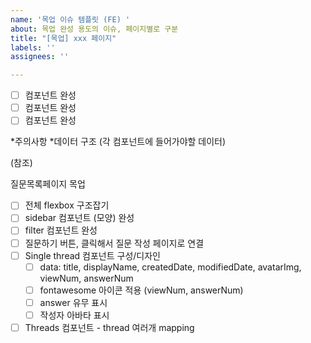 ```yaml
---
name: '목업 이슈 템플릿 (FE) '
about: 목업 완성 용도의 이슈, 페이지별로 구분
title: "[목업] xxx 페이지"
labels: ''
assignees: ''

---
```


- [ ] 컴포넌트 완성 
- [ ] 컴포넌트 완성 
- [ ] 컴포넌트 완성 

*주의사항
*데이터 구조 (각 컴포넌트에 들어가야할 데이터) 

(참조)

질문목록페이지 목업 

- [ ] 전체 flexbox 구조잡기
- [ ] sidebar 컴포넌트 (모양) 완성
- [ ] filter 컴포넌트 완성
- [ ] 질문하기 버튼, 클릭해서 질문 작성 페이지로 연결
- [ ] Single thread 컴포넌트 구성/디자인
  - [ ] data: title, displayName, createdDate, modifiedDate, avatarImg, viewNum, answerNum
  - [ ] fontawesome 아이콘 적용 (viewNum, answerNum)
  - [ ] answer 유무 표시 
  - [ ] 작성자 아바타 표시
- [ ] Threads 컴포넌트 - thread 여러개 mapping
